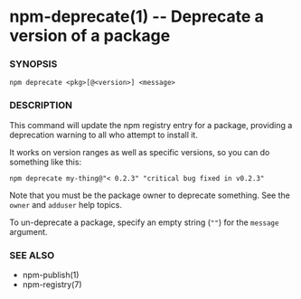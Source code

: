 npm-deprecate(1) -- Deprecate a version of a package
====================================================

###  SYNOPSIS

    npm deprecate <pkg>[@<version>] <message>

###  DESCRIPTION

This command will update the npm registry entry for a package, providing
a deprecation warning to all who attempt to install it.

It works on version ranges as well as specific versions, so you can do
something like this:

    npm deprecate my-thing@"< 0.2.3" "critical bug fixed in v0.2.3"

Note that you must be the package owner to deprecate something.  See the
`owner` and `adduser` help topics.

To un-deprecate a package, specify an empty string (`""`) for the `message` argument.

###  SEE ALSO

* npm-publish(1)
* npm-registry(7)
